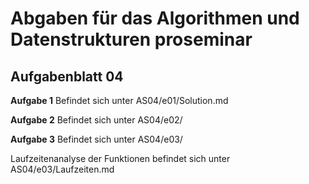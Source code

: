# Abgaben für das Algorithmen und Datenstrukturen proseminar

## Aufgabenblatt 04

**Aufgabe 1**
Befindet sich unter AS04/e01/Solution.md

**Aufgabe 2**
Befindet sich unter AS04/e02/

**Aufgabe 3**
Befindet sich unter AS04/e03/

Laufzeitenanalyse der Funktionen befindet sich unter AS04/e03/Laufzeiten.md
